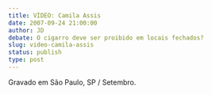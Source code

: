 ```yaml
---
title: VÍDEO: Camila Assis
date: 2007-09-24 21:00:00
author: JD
debate: O cigarro deve ser proibido em locais fechados?
slug: video-camila-assis
status: publish 
type: post
---
```



Gravado em São Paulo, SP / Setembro.


